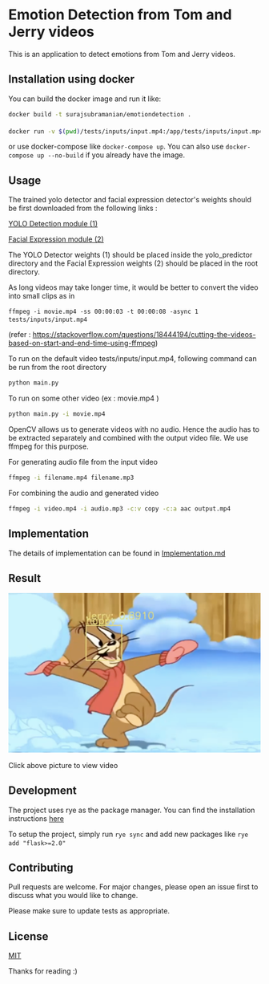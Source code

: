 # Emotion Detection from Tom and Jerry videos

This is an application to detect emotions from Tom and Jerry videos.

## Installation using docker

You can build the docker image and run it like:
```bash
docker build -t surajsubramanian/emotiondetection .

docker run -v $(pwd)/tests/inputs/input.mp4:/app/tests/inputs/input.mp4 -v /app/yolo_predictor -v $(pwd):/app --name emotiondetection-container surajsubramanian/emotiondetection
```

or use docker-compose like `docker-compose up`. You can also use `docker-compose up --no-build` if you already have the image.

## Usage

The trained yolo detector and facial expression detector's weights should be first downloaded from the following links :

[YOLO Detection module (1)](https://drive.google.com/open?id=1thrygMSIDwuidJTFWKJjywEUNFGLPkbf)

[Facial Expression module (2)](https://drive.google.com/open?id=1nTRW5B9TyjBH_ajOhCN0_qQSI4jRyfYM)

The YOLO Detector weights (1) should be placed inside the yolo_predictor directory and the
Facial Expression weights (2) should be placed in the root directory.

As long videos may take longer time, it would be better to convert the video into small clips as in

```
ffmpeg -i movie.mp4 -ss 00:00:03 -t 00:00:08 -async 1 tests/inputs/input.mp4
```

(refer : https://stackoverflow.com/questions/18444194/cutting-the-videos-based-on-start-and-end-time-using-ffmpeg)

To run on the default video tests/inputs/input.mp4, following command can be run from the root directory

```bash
python main.py
```

To run on some other video (ex : movie.mp4 )

```bash
python main.py -i movie.mp4
```

OpenCV allows us to generate videos with no audio. Hence the audio has to be extracted separately and combined with the output video file. We use ffmpeg for this purpose.

For generating audio file from the input video

```bash
ffmpeg -i filename.mp4 filename.mp3
```

For combining the audio and generated video

```bash
ffmpeg -i video.mp4 -i audio.mp3 -c:v copy -c:a aac output.mp4
```

## Implementation

The details of implementation can be found in [Implementation.md](https://github.com/SurajSubramanian/EmotionDetection/blob/main/Implementation.md)

## Result

[![Emotion Detection - Tom and Jerry](https://raw.githubusercontent.com/SurajSubramanian/EmotionDetection/main/docs/Jerry.png)](https://www.youtube.com/watch?v=qWu9L-J4HCM "Emotion Detection - Click to Watch!")

Click above picture to view video

## Development

The project uses rye as the package manager. You can find the installation instructions [here](https://rye.astral.sh/guide/installation/)

To setup the project, simply run `rye sync` and add new packages like `rye add "flask>=2.0"`

## Contributing

Pull requests are welcome. For major changes, please open an issue first to discuss what you would like to change.

Please make sure to update tests as appropriate.

## License

[MIT](https://choosealicense.com/licenses/mit/)

Thanks for reading :)
